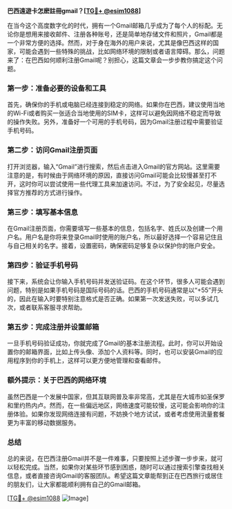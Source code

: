 **巴西遠遊卡怎麽註冊gmail？[[TG💪+ @esim1088](https://t.me/s/esim1088)]**

在当今这个高度数字化的时代，拥有一个Gmail邮箱几乎成为了每个人的标配。无论你是想用来接收邮件、注册各种账号，还是简单地存储文件和照片，Gmail都是一个非常方便的选择。然而，对于身在海外的用户来说，尤其是像巴西这样的国家，可能会遇到一些特殊的挑战，比如网络环境的限制或者语言障碍。那么，问题来了：在巴西如何顺利注册Gmail呢？别担心，这篇文章会一步步教你搞定这个问题。

### 第一步：准备必要的设备和工具

首先，确保你的手机或电脑已经连接到稳定的网络。如果你在巴西，建议使用当地的Wi-Fi或者购买一张适合当地使用的SIM卡，这样可以避免因网络不稳定而导致的操作失败。另外，准备好一个可用的手机号码，因为Gmail注册过程中需要验证手机号码。

### 第二步：访问Gmail注册页面

打开浏览器，输入“Gmail”进行搜索，然后点击进入Gmail的官方网站。这里需要注意的是，有时候由于网络环境的原因，直接访问Gmail可能会比较慢甚至打不开，这时你可以尝试使用一些代理工具来加速访问。不过，为了安全起见，尽量选择官方推荐的方式进行操作。

### 第三步：填写基本信息

在Gmail注册页面，你需要填写一些基本的信息，包括名字、姓氏以及创建一个用户名。用户名是你将来登录Gmail时使用的账户名，所以最好选择一个容易记住且与自己相关的名字。接着，设置密码，确保密码足够复杂以保护你的账户安全。

### 第四步：验证手机号码

接下来，系统会让你输入手机号码并发送验证码。在这个环节，很多人可能会遇到问题，特别是如果手机号码是国际号码的话。巴西的手机号码通常是以“+55”开头的，因此在输入时要特别注意格式是否正确。如果第一次发送失败，可以多试几次，或者联系客服寻求帮助。

### 第五步：完成注册并设置邮箱

一旦手机号码验证成功，你就完成了Gmail的基本注册流程。此时，你可以开始设置你的邮箱界面，比如上传头像、添加个人资料等。同时，也可以安装Gmail的应用程序到你的手机上，这样可以更方便地管理和查看邮件。

### 额外提示：关于巴西的网络环境

虽然巴西是一个发展中国家，但其互联网普及率非常高，尤其是在大城市如圣保罗和里约热内卢。然而，在一些偏远地区，网络速度可能较慢，这可能会影响你的注册体验。如果你发现网络连接有问题，不妨换个地方试试，或者考虑使用流量套餐更为丰富的移动数据服务。

### 总结

总的来说，在巴西注册Gmail并不是一件难事，只要按照上述步骤一步步来，就可以轻松完成。当然，如果你对某些环节感到困惑，随时可以通过搜索引擎查找相关信息，或者直接咨询Gmail的客服团队。希望这篇文章能帮到正在巴西旅行或居住的朋友们，让大家都能顺利拥有自己的Gmail邮箱。

[[TG💪+ @esim1088](https://t.me/s/esim1088) ![Image](https://i.postimg.cc/4NQfJmqS/Snipaste-2025-05-13-00-14-12.png)]